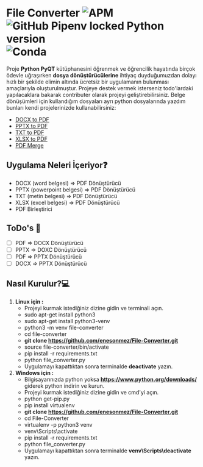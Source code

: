 # File Converter ![APM](https://img.shields.io/apm/l/vim-mode?color=red&logo=xcv&logoColor=xcv) ![GitHub Pipenv locked Python version](https://img.shields.io/github/pipenv/locked/python-version/metabolize/rq-dashboard-on-heroku?color=gree) ![Conda](https://img.shields.io/conda/pn/conda-forge/python)
Proje **Python PyQT** kütüphanesini öğrenmek ve öğrencilik hayatında birçok ödevle uğraşırken **dosya dönüştürücülerine** ihtiyaç duyduğumuzdan dolayı hızlı bir şekilde elimin altında ücretsiz bir uygulamanın bulunması amaçlarıyla oluşturulmuştur. Projeye destek vermek isterseniz todo'lardaki yapılacaklara bakarak contributer olarak projeyi geliştirebilirsiniz. Belge dönüşümleri için kullandığım dosyaları ayrı python dosyalarında yazdım bunları kendi projelerinizde kullanabilirsiniz:
* [DOCX to PDF](https://github.com/enesonmez/File-Converter/blob/master/docx2pdf.py)
* [PPTX to PDF](https://github.com/enesonmez/File-Converter/blob/master/pptx2pdf.py)
* [TXT to PDF](https://github.com/enesonmez/File-Converter/blob/master/txt2pdf.py)
* [XLSX to PDF](https://github.com/enesonmez/File-Converter/blob/master/xlsx2pdf.py)
* [PDF Merge](https://github.com/enesonmez/File-Converter/blob/master/pdfmerge.py)

## Uygulama Neleri İçeriyor:question:
* DOCX (word belgesi) => PDF Dönüştürücü
* PPTX (powerpoint belgesi) => PDF Dönüştürücü
* TXT (metin belgesi) => PDF Dönüştürücü
* XLSX (excel belgesi) => PDF Dönüştürücü
* PDF Birleştirici

## ToDo's :scroll:
- [ ] PDF => DOCX Dönüştürücü
- [ ] PPTX => DOXC Dönüştürücü
- [ ] PDF => PPTX Dönüştürücü
- [ ] DOCX => PPTX Dönüştürücü

## Nasıl Kurulur?:computer:
1. **Linux için :** 
   - Projeyi kurmak istediğiniz dizine gidin ve terminali açın.
   - sudo apt-get install python3
   - sudo apt-get install python3-venv
   - python3 -m venv file-converter
   - cd file-converter
   - **git clone https://github.com/enesonmez/File-Converter.git**
   - source file-converter/bin/activate
   - pip install -r requirements.txt
   - python file_converter.py
   - Uygulamayı kapattıktan sonra terminalde **deactivate** yazın.
2. **Windows için :**
   - Bilgisayarınızda python yoksa **https://www.python.org/downloads/** giderek python indirin ve kurun.
   - Projeyi kurmak istediğiniz dizine gidin ve cmd'yi açın.
   - python get-pip.py
   - pip install virtualenv
   - **git clone https://github.com/enesonmez/File-Converter.git**
   - cd File-Converter
   - virtualenv -p python3 venv
   - venv\Scripts\activate
   - pip install -r requirements.txt
   - python file_converter.py
   - Uygulamayı kapattıktan sonra terminalde **venv\Scripts\deactivate** yazın.
